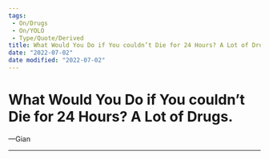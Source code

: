 ```yaml
---
tags:
 - On/Drugs
 - On/YOLO
 - Type/Quote/Derived
title: What Would You Do if You couldn’t Die for 24 Hours? A Lot of Drugs.
date: "2022-07-02"
date modified: "2022-07-02"
---
```


# What Would You Do if You couldn’t Die for 24 Hours? A Lot of Drugs.
—Gian

---
